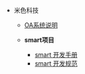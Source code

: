 
- 米色科技
  - [OA系统说明](zh-cn/work/mise/OA系统培训)

  - **smart项目**
    - [smart 开发手册](zh-cn/work/mise/project/smart/smart开发手册)
    - [smart 开发规范](zh-cn/work/mise/project/smart/smart开发手册2)
